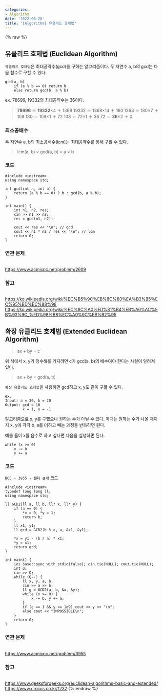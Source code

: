 ```yaml
---
categories:
- Algorithm
date: '2022-06-28'
title: '[Algorithm] 유클리드 호제법'
---
```


{% raw %}
## 유클리드 호제법 (Euclidean Algorithm)
`유클리드 호제법`은 최대공약수(gcd)를 구하는 알고리즘이다. 두 자연수 a, b의 gcd는 다음 함수로 구할 수 있다.
```
gcd(a, b)
	if (a % b == 0) return b
	else return gcd(b, a % b)
```

ex. 78696, 19332의 최대공약수는 36이다.
>**78696** ＝ **19332**×4 ＋ 1368
>19332 ＝ 1368×14 ＋ 180
>1368 ＝ 180×7 ＋ 108
>180 ＝ 108×1 ＋ 72
>108 ＝ 72×1 ＋ 36
>72 ＝ **36**×2 ＋ 0

### 최소공배수
두 자연수 a, b의 최소공배수(lcm)는 최대공약수를 통해 구할 수 있다.
> lcm(a, b) × gcd(a, b) = a × b<br>

### 코드
```
#include <iostream>
using namespace std;

int gcd(int a, int b) {
	return (a % b == 0) ? b : gcd(b, a % b);
}

int main() {
	int n1, n2, res;
	cin >> n1 >> n2;
	res = gcd(n1, n2);

	cout << res << "\n"; // gcd
	cout << n1 * n2 / res << "\n"; // lcm
	return 0;
}
```

### 연관 문제
<br>https://www.acmicpc.net/problem/2609

### 참고
<br>https://ko.wikipedia.org/wiki/%EC%B5%9C%EB%8C%80%EA%B3%B5%EC%95%BD%EC%88%98
<br>https://ko.wikipedia.org/wiki/%EC%9C%A0%ED%81%B4%EB%A6%AC%EB%93%9C_%ED%98%B8%EC%A0%9C%EB%B2%95


## 확장 유클리드 호제법 (Extended Euclidean Algorithm)
> ax + by = c<br>

위 식에서 x, y가 정수해를 가지려면 c가 gcd(a, b)의 배수여야 한다는 사실이 알려져 있다.
> ax + by = gcd(a, b)<br>

`확장 유클리드 호제법`을 사용하면 gcd하고 x, y도 같이 구할 수 있다.
```
ex.
Input: a = 30, b = 20
Output: gcd = 10
        x = 1, y = -1
```

알고리즘으로 x, y를 구했으나 원하는 수가 아닐 수 있다. 이때는 원하는 수가 나올 때까지 x, y에 각각 b, a를 더하고 빼는 과정을 반복하면 된다.

예를 들어 x를 음수로 하고 싶다면 다음을 실행하면 된다.
```
while (x >= 0) 
	x -= b
	y += a
```

### 코드
`BOJ - 3955 - 캔디 분배` 코드
```
#include <iostream>
typedef long long ll;
using namespace std;

ll GCD2(ll a, ll b, ll* x, ll* y) {
	if (a == 0) {
		*x = 0, *y = 1;
		return b;
	}
	ll x1, y1;
	ll gcd = GCD2(b % a, a, &x1, &y1);

	*x = y1 - (b / a) * x1;
	*y = x1;
	return gcd;
}

int main() {
	ios_base::sync_with_stdio(false); cin.tie(NULL); cout.tie(NULL);
	int Q;
	cin >> Q;
	while (Q--) {
		ll x, y, a, b;
		cin >> a >> b;
		ll g = GCD2(a, b, &x, &y);
		while (x >= 0) {
			x -= b, y += a;
		}
		if (g == 1 && y <= 1e9) cout << y << "\n";
		else cout << "IMPOSSIBLE\n";
	}
	return 0;
}
```

### 연관 문제
<br>https://www.acmicpc.net/problem/3955

### 참고
<br>https://www.geeksforgeeks.org/euclidean-algorithms-basic-and-extended/
<br>https://www.crocus.co.kr/1232
{% endraw %}